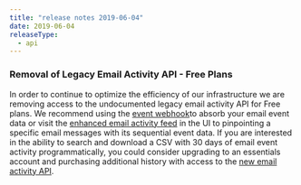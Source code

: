 ```yaml
---
title: "release notes 2019-06-04"
date: 2019-06-04
releaseType:
  - api
---
```


### Removal of Legacy Email Activity API - Free Plans

In order to continue to optimize the efficiency of our infrastructure we are removing access to the undocumented legacy email activity API for Free plans. We recommend using the [event webhook]({{root_url}}/for-developers/tracking-events/getting-started-event-webhook/)to absorb your email event data or visit the [enhanced email activity feed]({{root_url}}/ui/analytics-and-reporting/email-activity-feed/) in the UI to pinpointing a specific email messages with its sequential event data. If you are interested in the ability to search and download a CSV with 30 days of email event activity programmatically, you could consider upgrading to an essentials account and purchasing additional history with access to the [new email activity API](https://sendgrid.api-docs.io/v3.0/email-activity/filter-all-messages). 